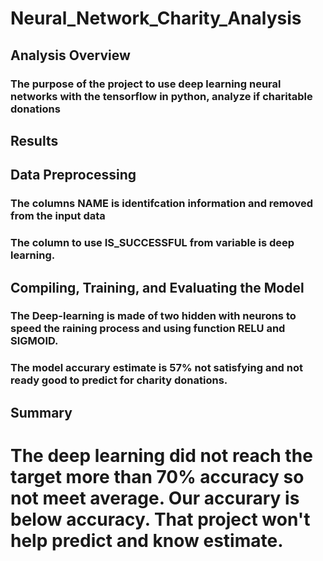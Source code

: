 # Neural_Network_Charity_Analysis
## Analysis Overview
### The purpose of the project to use deep learning neural networks with the tensorflow in python, analyze if charitable donations

## Results
## Data Preprocessing
### The columns NAME is identifcation information and removed from the input data
### The column to use IS_SUCCESSFUL from variable is deep learning.

## Compiling, Training, and Evaluating the Model
### The Deep-learning is made of two hidden with neurons to speed the raining process and using function RELU and SIGMOID.
### The model accurary estimate is 57% not satisfying and not ready good to predict for charity donations.
## Summary
# The deep learning did not reach the target more than 70% accuracy so not meet average. Our accurary is below accuracy. That project won't help predict and know estimate.

